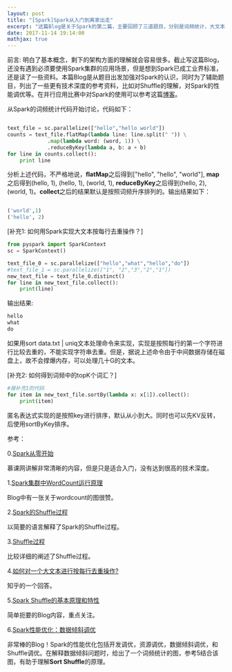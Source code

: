 ```yaml
---
layout: post
title: "[Spark]Spark从入门到离家出走"
excerpt: "这篇Blog是关于Spark的第二篇，主要回顾了三道题目，分别是词频统计，大文本去重和topK问题。同时在参考部分，列出了一些非常棒的参考资料。"
date: 2017-11-14 19:14:00
mathjax: true
---
```


前言: 明白了基本概念，剩下的架构方面的理解就会容易很多。截止写这篇Blog，还没有遇到必须要使用Spark集群的应用场景，但是想到Spark已成工业界标准，还是读了一些资料。本篇Blog是从题目出发加强对Spark的认识，同时为了辅助题目，列出了一些更有技术深度的参考资料，比如对Shuffle的理解，对Spark的性能调优等。在并行应用比赛中对Spark的使用可以参考这篇[博客](https://zhpmatrix.github.io/2017/08/12/spark/)。

从Spark的词频统计代码开始讨论，代码如下：

```python

text_file = sc.parallelize(["hello","hello world"])
counts = text_file.flatMap(lambda line: line.split(" ")) \
             .map(lambda word: (word, 1)) \
             .reduceByKey(lambda a, b: a + b)
for line in counts.collect():
    print line

```

分析上述代码，不严格地说，**flatMap**之后得到\["hello", "hello", "world"\], **map**之后得到(hello, 1), (hello, 1), (world, 1), **reduceByKey**之后得到(hello, 2), (world, 1)。**collect**之后的结果默认是按照词频升序排列的。输出结果如下：

```python

('world',1)
('hello', 2)

```

[补充1: 如何用Spark实现大文本按每行去重操作？]

```python
from pyspark import SparkContext
sc = SparkContext()

text_file_0 = sc.parallelize(["hello","what","hello","do"])
#text_file_1 = sc.parallelize(["1", "2","3","2","1"])
new_text_file = text_file_0.distinct()
for line in new_text_file.collect():
    print(line)
```

输出结果:

```python
hello
what
do
```

如果用sort data.txt | uniq文本处理命令来实现，实现是按照每行的第一个字符进行比较去重的，不能实现字符串去重。但是，据说上述命令由于中间数据存储在磁盘上，故不会撑爆内存，可以处理几十G的文本。

[补充2: 如何得到词频中的topK个词汇？]

```python
#接补充1的代码
for item in new_text_file.sortBy(lambda x: x[1]).collect():
    print(item)
```

匿名表达式实现的是按照key进行排序，默认从小到大。同时也可以先KV反转，后使用sortByKey排序。

参考：

0.[Spark从零开始](http://www.imooc.com/learn/814)

慕课网讲解非常清晰的内容，但是只是适合入门，没有达到很高的技术深度。

1.[Spark集群中WordCount运行原理](http://kevin12.iteye.com/blog/2275141)

Blog中有一张关于wordcount的图很赞。

2.[Spark的Shuffle过程](https://my.oschina.net/kavn/blog/758389)

以简要的语言解释了Spark的Shuffle过程。

3.[Shuffle过程](https://spark-internals.books.yourtion.com/markdown/4-shuffleDetails.html)

比较详细的阐述了Shuffle过程。

4.[如何对一个大文本进行按每行去重操作?](https://www.zhihu.com/question/28771744)

知乎的一个回答。

5.[Spark Shuffle的基本原理和特性](http://sharkdtu.com/posts/spark-shuffle.html)

简单扼要的Blog内容，重点关注。

6.[Spark性能优化：数据倾斜调优](https://www.iteblog.com/archives/1671.html)

非常棒的Blog！Spark的性能优化包括开发调优，资源调优，数据倾斜调优，和Shuffle调优。在解释数据倾斜问题时，给出了一个词频统计的图，参考5结合该图，有助于理解**Sort Shuffle**的原理。











